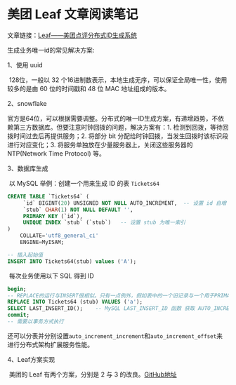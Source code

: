 # 美团 Leaf 文章阅读笔记

文章链接：[Leaf——美团点评分布式ID生成系统](https://tech.meituan.com/2017/04/21/mt-leaf.html)

生成业务唯一id的常见解决方案:

1、使用 uuid 

​		128位，一般以 32 个16进制数表示，本地生成无序，可以保证全局唯一性，使用较多的是由 60 位的时间戳和 48 位 MAC 地址组成的版本。



2、snowflake 

​		官方是64位，可以根据需要调整。分布式的唯一ID生成方案，有递增趋势，不依赖第三方数据库。但要注意时钟回拨的问题，解决方案有：1. 检测到回拨，等待回拨时间过去后再提供服务；2. 将部分 bit 分配给时钟回拨，当发生回拨时该标识段进行对应变化；3. 将服务单独放在少量服务器上，关闭这些服务器的 NTP(Network Time Protocol) 等。



3、数据库生成

​		以 MySQL 举例：创建一个用来生成 ID 的表 `Tickets64`

```sql
CREATE TABLE `Tickets64` (
     `id` BIGINT(20) UNSIGNED NOT NULL AUTO_INCREMENT,	-- 设置 id 自增
     `stub` CHAR(1) NOT NULL DEFAULT '',
     PRIMARY KEY (`id`),
     UNIQUE INDEX `stub` (`stub`)	-- 设置 stub 为唯一索引
)
    COLLATE='utf8_general_ci'
    ENGINE=MyISAM;

-- 插入起始值
INSERT INTO Tickets64(stub) values ('A');
```

​		每次业务使用以下 SQL 得到 ID

```sql
begin;
-- REPLACE的运行与INSERT很相似。只有一点例外，假如表中的一个旧记录与一个用于PRIMARY KEY或一个UNIQUE索引的新记录具有相同的值，则在新记录被插入之前，旧记录被删除。
REPLACE INTO Tickets64 (stub) VALUES ('a');
SELECT LAST_INSERT_ID();	-- MySQL LAST_INSERT_ID 函数 获取 AUTO_INCREMENT 列的最后生成的序列号
commit;
-- 需要以事务方式执行
```

​		还可以分表并分别设置`auto_increment_increment`和`auto_increment_offset`来进行分布式架构扩展服务性能。



4、Leaf方案实现

​		美团的 Leaf 有两个方案，分别是 2 与 3 的改良。[GitHub地址](https://github.com/Meituan-Dianping/Leaf)